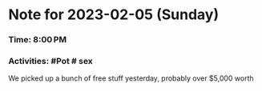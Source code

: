 # Note for 2023-02-05 (Sunday)
### Time: 8:00 PM
### Activities: #Pot  # sex

We picked up a bunch of free stuff yesterday, probably over $5,000 worth
